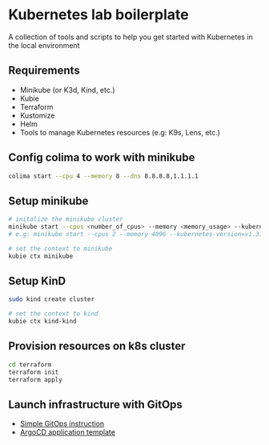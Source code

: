 # Kubernetes lab boilerplate
A collection of tools and scripts to help you get started with Kubernetes in the local environment

## Requirements
- Minikube (or K3d, Kind, etc.)
- Kubie
- Terraform
- Kustomize
- Helm 
- Tools to manage Kubernetes resources (e.g: K9s, Lens, etc.)

## Config colima to work with minikube
```bash
colima start --cpu 4 --memory 8 --dns 8.8.8.8,1.1.1.1
```


## Setup minikube
```bash
# initalize the minikube cluster
minikube start --cpus <number_of_cpus> --memory <memory_usage> --kubernetes-version=<version> --driver=docker
# e.g: minikube start --cpus 2 --memory 4096 --kubernetes-version=v1.31 --driver=docker

# set the context to minikube
kubie ctx minikube
```

## Setup KinD
```bash
sudo kind create cluster

# set the context to kind
kubie ctx kind-kind
```

## Provision resources on k8s cluster
```bash
cd terraform
terraform init
terraform apply
```

## Launch infrastructure with GitOps 
- [Simple GitOps instruction](./k8s/gitops/simple/README.md)
- [ArgoCD application template](./k8s/gitops/application-template/README.md)
